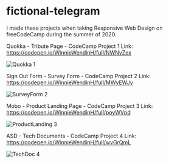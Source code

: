 # fictional-telegram

I made these projects when taking Responsive Web Design on freeCodeCamp during the summer of 2020.


Quokka - Tribute Page - CodeCamp Project 1
Link: https://codepen.io/WinnieWendinH/full/NWNvZex

![Quokka 1](https://user-images.githubusercontent.com/69643040/130157811-9a75fe48-4758-4f8a-af38-88849b629f13.JPG)

Sign Out Form - Survey Form - CodeCamp Project 2
Link: https://codepen.io/WinnieWendinH/full/MWyEWJy

![SurveyForm 2](https://user-images.githubusercontent.com/69643040/130157812-ba893ad4-ec30-4193-9187-9c4938407423.JPG)

Mobo - Product Landing Page - CodeCamp Project 3
Link: https://codepen.io/WinnieWendinH/full/poyWVpd

![ProductLanding 3](https://user-images.githubusercontent.com/69643040/130157810-92afcb7b-c86b-4ef4-a5df-84d04fccacdf.JPG)

ASD - Tech Documents - CodeCamp Project 4
Link: https://codepen.io/WinnieWendinH/full/wvGrQmL

![TechDoc 4](https://user-images.githubusercontent.com/69643040/130157815-9b07168f-af29-4369-87de-1011a6aa7349.JPG)

